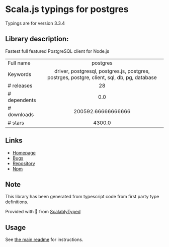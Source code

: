
# Scala.js typings for postgres

Typings are for version 3.3.4

## Library description:
Fastest full featured PostgreSQL client for Node.js

|                    |                 |
| ------------------ | :-------------: |
| Full name          | postgres |
| Keywords           | driver, postgresql, postgres.js, postgres, postrges, postgre, client, sql, db, pg, database |
| # releases         | 28 |
| # dependents       | 0.0 |
| # downloads        | 200592.66666666666 |
| # stars            | 4300.0 |

## Links
- [Homepage](https://github.com/porsager/postgres)
- [Bugs](https://github.com/porsager/postgres/issues)
- [Repository](https://github.com/porsager/postgres)
- [Npm](https://www.npmjs.com/package/postgres)
    


## Note
This library has been generated from typescript code from first party type definitions.

Provided with :purple_heart: from [ScalablyTyped](https://github.com/oyvindberg/ScalablyTyped)

## Usage
See [the main readme](../../readme.md) for instructions.


